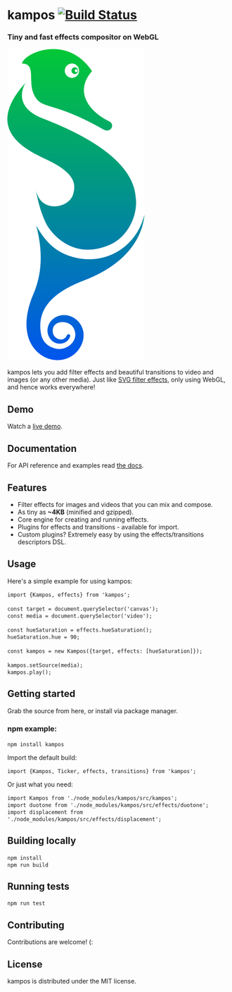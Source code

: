 # kampos [![Build Status](https://travis-ci.com/wix-incubator/kampos.svg?branch=master)](https://travis-ci.com/wix-incubator/kampos)
### Tiny and fast effects compositor on WebGL

![Kampos logo](./kampos.svg)

kampos lets you add filter effects and beautiful transitions to video and images (or any other media).
Just like [SVG filter effects](https://developer.mozilla.org/en-US/docs/Web/SVG/Tutorial/Filter_effects),
only using WebGL, and hence works everywhere!

## Demo
Watch a [live demo](https://wix-incubator.github.io/kampos/demo/).

## Documentation
For API reference and examples read [the docs](https://wix-incubator.github.io/kampos/docs/).

## Features
* Filter effects for images and videos that you can mix and compose.
* As tiny as **~4KB** (minified and gzipped).
* Core engine for creating and running effects.
* Plugins for effects and transitions - available for import.
* Custom plugins? Extremely easy by using the effects/transitions descriptors DSL.

## Usage
Here's a simple example for using kampos:
```
import {Kampos, effects} from 'kampos';

const target = document.querySelector('canvas');
const media = document.querySelector('video');

const hueSaturation = effects.hueSaturation();
hueSaturation.hue = 90;

const kampos = new Kampos({target, effects: [hueSaturation]});

kampos.setSource(media);
kampos.play();
```

## Getting started
Grab the source from here, or install via package manager.

### npm example:
```
npm install kampos
```

Import the default build:
```
import {Kampos, Ticker, effects, transitions} from 'kampos';
```

Or just what you need:
```
import Kampos from './node_modules/kampos/src/kampos';
import duotone from './node_modules/kampos/src/effects/duotone';
import displacement from './node_modules/kampos/src/effects/displacement';
```

## Building locally
```
npm install
npm run build
```

## Running tests
```
npm run test
```

## Contributing
Contributions are welcome! (:

## License
kampos is distributed under the MIT license.
